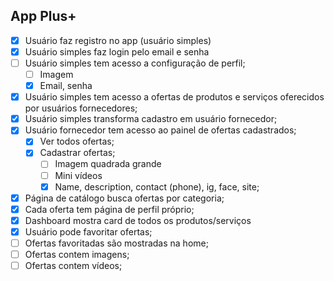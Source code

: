 ## App Plus+

- [x] Usuário faz registro no app (usuário simples)
- [x] Usuário simples faz login pelo email e senha
- [ ] Usuário simples tem acesso a configuração de perfil;
  - [ ] Imagem
  - [x] Email, senha
- [x] Usuário simples tem acesso a ofertas de produtos e serviços oferecidos por usuários fornecedores;
- [x] Usuário simples transforma cadastro em usuário fornecedor;
- [x] Usuário fornecedor tem acesso ao painel de ofertas cadastrados;
  - [x] Ver todos ofertas;
  - [x] Cadastrar ofertas;
    - [ ] Imagem quadrada grande
    - [ ] Mini vídeos
    - [x] Name, description, contact (phone), ig, face, site;

- [x] Página de catálogo busca ofertas por categoria;
- [x] Cada oferta tem página de perfil próprio;
- [x] Dashboard mostra card de todos os produtos/serviços
- [x] Usuário pode favoritar ofertas;
- [ ] Ofertas favoritadas são mostradas na home;
- [ ] Ofertas contem imagens;
- [ ] Ofertas contem vídeos;
